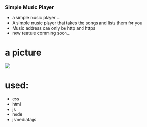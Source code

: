 ### Simple Music Player

- a simple music player ...
- A simple music player that takes the songs and lists them for you
- Music address can only be http and https
- new feature comming soon...


# a picture

![](http://s6.picofile.com/file/8385010034/de.jpg)


# used:
- css
- html 
- js
- node
- jsmediatags
